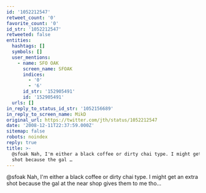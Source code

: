 ```yaml
---
id: '1052212547'
retweet_count: '0'
favorite_count: '0'
id_str: '1052212547'
retweeted: false
entities:
  hashtags: []
  symbols: []
  user_mentions:
    - name: SFO OAK
      screen_name: SFOAK
      indices:
        - '0'
        - '6'
      id_str: '152905491'
      id: '152905491'
  urls: []
in_reply_to_status_id_str: '1052156689'
in_reply_to_screen_name: MikD
original_url: https://twitter.com/jth/status/1052212547
date: '2008-12-11T22:37:59.000Z'
sitemap: false
robots: noindex
reply: true
title: >-
  @sfoak Nah, I'm either a black coffee or dirty chai type. I might get an extra
  shot because the gal …
---
```


@sfoak Nah, I'm either a black coffee or dirty chai type. I might get an extra shot because the gal at the near shop gives them to me tho...